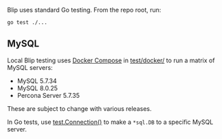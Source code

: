 ---
---

Blip uses standard Go testing. From the repo root, run:

```bash
go test ./...
```

## MySQL

Local Blip testing uses [Docker Compose](https://docs.docker.com/compose/) in [test/docker/](https://github.com/cashapp/blip/tree/main/test/docker) to run a matrix of MySQL servers:

* MySQL 5.7.34
* MySQL 8.0.25
* Percona Server 5.7.35

These are subject to change with various releases.

In Go tests, use [test.Connection()](https://github.com/cashapp/blip/blob/main/test/mysql.go) to make a `*sql.DB` to a specific MySQL server.
